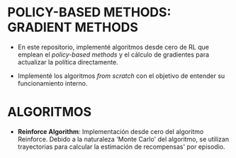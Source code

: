 # POLICY-BASED METHODS: GRADIENT METHODS
- En este repositorio, implementé algoritmos desde cero de RL que emplean el *policy-based methods* y el cálculo de gradientes para actualizar la política directamente.

- Implementé los algoritmos *from scratch* con el objetivo de entender su funcionamiento interno.

# ALGORITMOS
- **Reinforce Algorithm**: Implementación desde cero del algoritmo Reinforce. Debido a la naturaleza 'Monte Carlo' del algoritmo, se utilizan trayectorias para calcular la estimación de recompensas' por episodio.  
